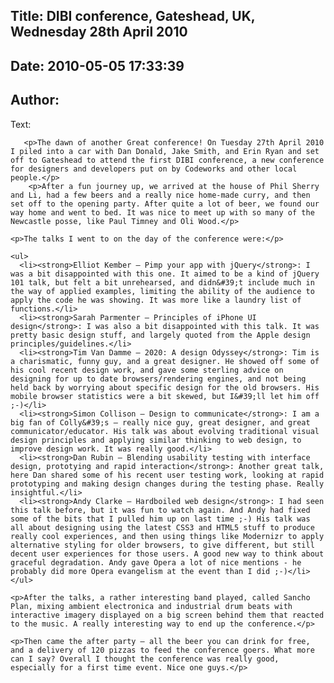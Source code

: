 Title: DIBI conference, Gateshead, UK, Wednesday 28th April 2010
----
Date: 2010-05-05 17:33:39
----
Author: 
----
Text:

	   <p>The dawn of another Great conference! On Tuesday 27th April 2010 I piled into a car with Dan Donald, Jake Smith, and Erin Ryan and set off to Gateshead to attend the first DIBI conference, a new conference for designers and developers put on by Codeworks and other local people.</p>
		<p>After a fun journey up, we arrived at the house of Phil Sherry and Li, had a few beers and a really nice home-made curry, and then set off to the opening party. After quite a lot of beer, we found our way home and went to bed. It was nice to meet up with so many of the Newcastle posse, like Paul Timney and Oli Wood.</p>
	
	<p>The talks I went to on the day of the conference were:</p>
	
	<ul>
	  <li><strong>Elliot Kember — Pimp your app with jQuery</strong>: I was a bit disappointed with this one. It aimed to be a kind of jQuery 101 talk, but felt a bit unrehearsed, and didn&#39;t include much in the way of applied examples, limiting the ability of the audience to apply the code he was showing. It was more like a laundry list of functions.</li>
	  <li><strong>Sarah Parmenter — Principles of iPhone UI design</strong>: I was also a bit disappointed with this talk. It was pretty basic design stuff, and largely quoted from the Apple design principles/guidelines.</li>
	  <li><strong>Tim Van Damme — 2020: A design Odyssey</strong>: Tim is a charismatic, funny guy, and a great designer. He showed off some of his cool recent design work, and gave some sterling advice on designing for up to date browsers/rendering engines, and not being held back by worrying about specific design for the old browsers. His mobile browser statistics were a bit skewed, but I&#39;ll let him off ;-)</li>
	  <li><strong>Simon Collison — Design to communicate</strong>: I am a big fan of Colly&#39;s — really nice guy, great designer, and great communicator/educator. His talk was about evolving traditional visual design principles and applying similar thinking to web design, to improve design work. It was really good.</li>
	  <li><strong>Dan Rubin — Blending usability testing with interface design, prototying and rapid interaction</strong>: Another great talk, here Dan shared some of his recent user testing work, looking at rapid prototyping and making design changes during the testing phase. Really insightful.</li>
	  <li><strong>Andy Clarke — Hardboiled web design</strong>: I had seen this talk before, but it was fun to watch again. And Andy had fixed some of the bits that I pulled him up on last time ;-) His talk was all about designing using the latest CSS3 and HTML5 stuff to produce really cool experiences, and then using things like Modernizr to apply alternative styling for older browsers, to give different, but still decent user experiences for those users. A good new way to think about graceful degradation. Andy gave Opera a lot of nice mentions - he probably did more Opera evangelism at the event than I did ;-)</li>
	</ul>
	
	<p>After the talks, a rather interesting band played, called Sancho Plan, mixing ambient electronica and industrial drum beats with interactive imagery displayed on a big screen behind them that reacted to the music. A really interesting way to end up the conference.</p>
	
	<p>Then came the after party — all the beer you can drink for free, and a delivery of 120 pizzas to feed the conference goers. What more can I say? Overall I thought the conference was really good, especially for a first time event. Nice one guys.</p>
